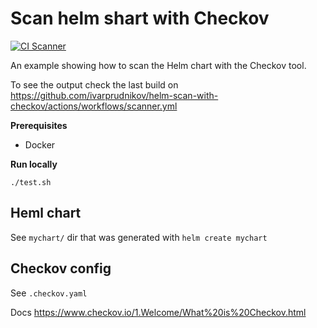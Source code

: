 Scan helm shart with Checkov
================

[![CI Scanner](https://github.com/ivarprudnikov/helm-scan-with-checkov/actions/workflows/scanner.yml/badge.svg)](https://github.com/ivarprudnikov/helm-scan-with-checkov/actions/workflows/scanner.yml)

An example showing how to scan the Helm chart with the Checkov tool.

To see the output check the last build on https://github.com/ivarprudnikov/helm-scan-with-checkov/actions/workflows/scanner.yml

**Prerequisites**

* Docker

**Run locally**

`./test.sh`

## Heml chart

See `mychart/` dir that was generated with `helm create mychart`

## Checkov config

See `.checkov.yaml`

Docs https://www.checkov.io/1.Welcome/What%20is%20Checkov.html

